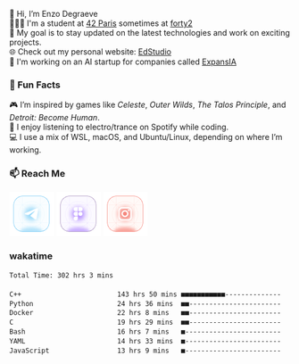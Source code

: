 👋 Hi, I’m Enzo Degraeve <br>
👨🏻‍🎓 I'm a student at [42 Paris](http://42.fr) sometimes at [forty2](https://42.fr/le-campus-de-paris/forty2/)<br>
🌱 My goal is to stay updated on the latest technologies and work on exciting projects.<br>
🌐 Check out my personal website: [EdStudio](https://edstudio.fr/)<br>
🤖 I'm working on an AI startup for companies called [ExpansIA](https://expansia.ai/)

### 🌟 Fun Facts
🎮 I’m inspired by games like *Celeste*, *Outer Wilds*, *The Talos Principle*, and *Detroit: Become Human*.<br>
🎵 I enjoy listening to electro/trance on Spotify while coding.<br>
💻 I use a mix of WSL, macOS, and Ubuntu/Linux, depending on where I’m working.

### 📫 Reach Me
[<img src="assets/telegram.png"/>](https://t.me/enzodeg40)
[<img src="assets/figma.png"/>](https://www.figma.com/@enzodeg40)
[<img src="assets/instagram.png"/>](https://www.instagram.com/henzolab/)

<!---
EnzoDeg40/EnzoDeg40 is a ✨ special ✨ repository because its `README.md` (this file) appears on your GitHub profile.
You can click the Preview link to take a look at your changes.
--->

### wakatime

<!--START_SECTION:waka-->

```txt
Total Time: 302 hrs 3 mins

C++                        143 hrs 50 mins ■■■■■■■■■■■--------------   45.90 %
Python                     24 hrs 36 mins  ■■-----------------------   07.85 %
Docker                     22 hrs 8 mins   ■■-----------------------   07.06 %
C                          19 hrs 29 mins  ■■-----------------------   06.22 %
Bash                       16 hrs 7 mins   ■------------------------   05.15 %
YAML                       14 hrs 33 mins  ■------------------------   04.65 %
JavaScript                 13 hrs 9 mins   ■------------------------   04.20 %
```

<!--END_SECTION:waka-->
